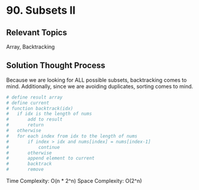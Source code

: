 # 90. Subsets II

## Relevant Topics

Array, Backtracking

## Solution Thought Process

Because we are looking for ALL possible subsets, backtracking comes to mind. Additionally, since we are avoiding duplicates, sorting comes to mind.

```python
# define result array
# define current
# function backtrack(idx)
#   if idx is the length of nums
#       add to result
#       return
#   otherwise
#   for each index from idx to the length of nums
#       if index > idx and nums[index] = nums[index-1]
#           continue
#       otherwise
#       append element to current
#       backtrack
#       remove
```
Time Complexity: O(n * 2^n)
Space Complexity: O(2^n)